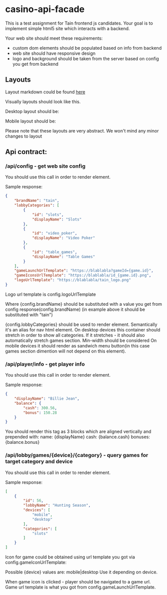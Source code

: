 # casino-api-facade
This is a test assignment for Tain frontend js candidates. 
Your goal is to implement simple html5 site which interacts with a 
backend. 

Your web site should meet these requirements:
- custom dom elements should be populated based on info from backend
- web site should have responsive design
- logo and background should be taken from the server based on config 
you get from backend

## Layouts
Layout markdown could be found [here](https://github.com/arturashyrov/casino-api-facade/blob/master/src/main/resources/static/layout.html)

Visually layouts should look like this.

Desktop layout should be:


Mobile layout should be:

Please note that these layouts are very abstract. We won't mind any minor changes to layout

## Api contract:
### /api/config - get web site config

You should use this call in order to render <logo/> element.

Sample response:
```json
{
    "brandName": "tain",
    "lobbyCategories": [
        {
            "id": "slots",
            "displayName": "Slots"
        },
        {
            "id": "video_poker",
            "displayName": "Video Poker"
        },
        {
            "id": "table_games",
            "displayName": "Table Games"
        }
    ],
    "gameLaunchUrlTemplate": "https://blablabla?gameId={game.id}",
    "gameIconsUrlTemplate": "https://blablabla/id_{game.id}.png",
    "logoUrlTemplate": "https://blablabla/tain_logo.png"
}
```

Logo url template is config.logoUrlTemplate

Where {config.brandName} should be substituted with a value you get from config response(config.brandName)
(in example above it should be substituted with "tain")

{config.lobbyCategories} should be used to render <categories-menu/> element. 
Semantically it's an alias for nav html element.
On desktop devices this container should stretch in order to show all categories. If it stretches - it should also
automatically stretch games section. Min-width should be considered
On mobile devices it should render as sandwich menu button(in this case games section dimention will not depend on this element).

### /api/player/info - get player info

You should use this call in order to render <player-info/> element.

Sample response:

```json
{
    "displayName": "Billie Jean",
    "balance": {
        "cash": 300.56,
        "bonus": 150.28
    }
}
```
You should render this tag as 3 blocks which are aligned vertically and prepended with:
name: {displayName}
cash: {balance.cash}
bonuses: {balance.bonus}

### /api/lobby/games/{device}/{category} - query games for target category and device
You should use this call in order to render <games/> element.

Sample response:

```json
[
    {
        "id": 56,
        "lobbyName": "Hunting Season",
        "devices": [
            "mobile",
            "desktop"
        ],
        "categories": [
            "slots"
        ]
    }
]
```

Icon for game could be obtained using url template you got via config.gameIconUrlTemplate:

Possible {device} values are: mobile|desktop
Use it depending on device.

When game icon is clicked - player should be navigated to a game url.
Game url template is what you got from config.gameLaunchUrlTemplate.